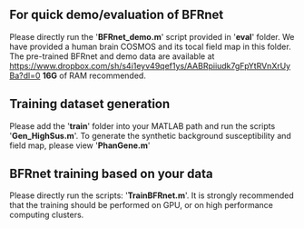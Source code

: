 ## For quick demo/evaluation of BFRnet
Please directly run the '**BFRnet_demo.m**' script provided in '**eval**' folder. We have provided a human brain COSMOS and its tocal field map in this folder. The pre-trained BFRnet and demo data are available at https://www.dropbox.com/sh/s4i1eyv49qef1ys/AABRpiiudk7gFpYtRVnXrUyBa?dl=0 **16G** of RAM recommended.

## Training dataset generation
Please add the '**train**' folder into your MATLAB path and run the scripts '**Gen_HighSus.m**'.
To generate the synthetic background susceptibility and field map, please view '**PhanGene.m**'

## BFRnet training based on your data
Please directly run the scripts: '**TrainBFRnet.m**'. It is strongly recommended that the training should be performed on GPU, or on high performance computing clusters.
